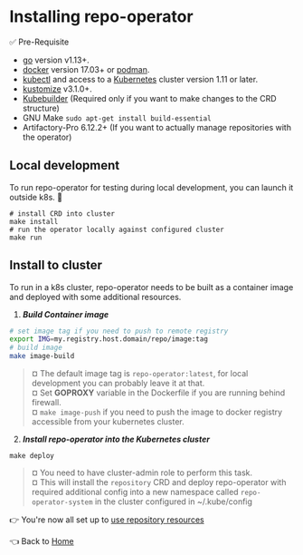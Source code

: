 # Installing repo-operator

:white_check_mark: Pre-Requisite
* [go](https://golang.org/dl/) version v1.13+.
* [docker](https://docs.docker.com/install/) version 17.03+ or [podman](https://github.com/containers/libpod).
* [kubectl](https://kubernetes.io/docs/tasks/tools/install-kubectl/) and access to a [Kubernetes](https://kubernetes.io/docs/concepts/configuration/organize-cluster-access-kubeconfig/) cluster version 1.11 or later.
* [kustomize](https://sigs.k8s.io/kustomize/docs/INSTALL.md) v3.1.0+.
* [Kubebuilder](https://book.kubebuilder.io/quick-start.html) (Required only if you want to make changes to the CRD structure)
* GNU Make
```sudo apt-get install build-essential```
* Artifactory-Pro 6.12.2+ (If you want to actually manage repositories with the operator) 

## Local development
To run repo-operator for testing during local development, you can launch it outside k8s. 
:rocket:
```
# install CRD into cluster
make install
# run the operator locally against configured cluster
make run
``` 

## Install to cluster

To run in a k8s cluster, repo-operator needs to be built as a container image and deployed with some additional resources.
1. _**Build Container image**_
```bash
# set image tag if you need to push to remote registry
export IMG=my.registry.host.domain/repo/image:tag
# build image
make image-build
``` 
> ¤ The default image tag is ```repo-operator:latest```, for local development you can probably leave it at that.   
  ¤ Set **GOPROXY** variable in the Dockerfile if you are running behind firewall.    
  ¤ ```make image-push``` if you need to push the image to docker registry accessible from your kubernetes cluster.   

2. _**Install repo-operator into the Kubernetes cluster**_ 
```
make deploy
```   
> ¤ You need to have cluster-admin role to perform this task.           
  ¤ This will install the ```repository``` CRD and deploy repo-operator with required additional config into a new namespace called ```repo-operator-system``` in the cluster configured in ~/.kube/config

:point_right: You're now all set up to [use repository resources](using.md)

:point_left: Back to [Home](../README.md)